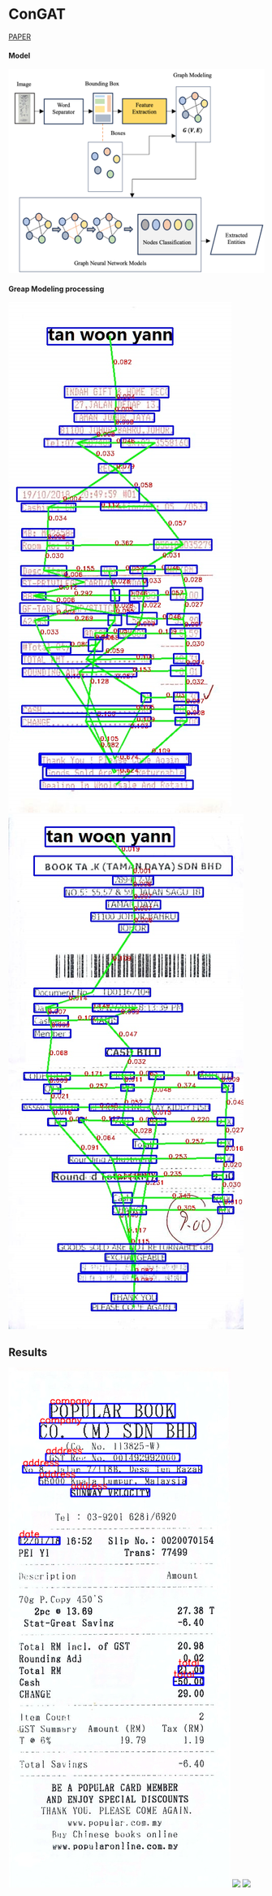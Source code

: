 # ConGAT

[PAPER](https://github.com/Hovohoangduy/ConGAT/blob/main/ConBGAT_paper.pdf)

#### Model
<img src="ConBGAT img/Model.png">

#### Greap Modeling processing
<img src="ConBGAT img/fig4_1.jpg">
<img src="ConBGAT img/fig4_2.jpg">

## Results
<img src="ConBGAT img/fig6_1.jpg">
<img src="ConBGAT img/fig6_2.jpg">
<img src="ConBGAT img/fig6_3.jpg">
